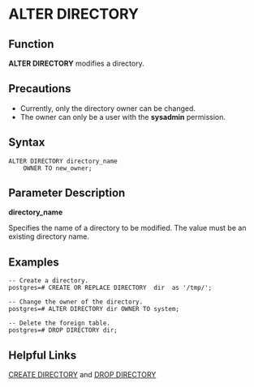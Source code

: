 # ALTER DIRECTORY<a name="EN-US_TOPIC_0242370522"></a>

## Function<a name="en-us_topic_0237122058_en-us_topic_0059778392_sc84e6980912549c4bbd6895f97ac39f1"></a>

**ALTER DIRECTORY**  modifies a directory.

## Precautions<a name="en-us_topic_0237122058_en-us_topic_0059778392_sb3569429c1304678895bcf79fb6304cf"></a>

-   Currently, only the directory owner can be changed.
-   The owner can only be a user with the  **sysadmin**  permission.

## Syntax<a name="en-us_topic_0237122058_section185432369210"></a>

```
ALTER DIRECTORY directory_name
    OWNER TO new_owner;
```

## Parameter Description<a name="en-us_topic_0237122058_section37023591411"></a>

**directory\_name**

Specifies the name of a directory to be modified. The value must be an existing directory name.

## Examples<a name="en-us_topic_0237122058_section162752045154311"></a>

```
-- Create a directory.
postgres=# CREATE OR REPLACE DIRECTORY  dir  as '/tmp/';

-- Change the owner of the directory.
postgres=# ALTER DIRECTORY dir OWNER TO system;

-- Delete the foreign table.
postgres=# DROP DIRECTORY dir;
```

## Helpful Links<a name="en-us_topic_0237122058_section613212620440"></a>

[CREATE DIRECTORY](create-directory.md)  and  [DROP DIRECTORY](drop-directory.md)

